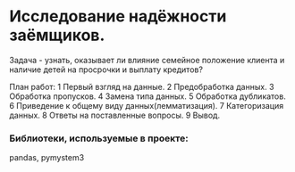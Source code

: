 # Исследование надёжности заёмщиков.

Задача - узнать, оказывает ли влияние семейное положение клиента и наличие детей на просрочки и выплату кредитов?

План работ:
1 Первый взгляд на данные.
2 Предобработка данных.
3 Обработка пропусков.
4 Замена типа данных.
5 Обработка дубликатов.
6 Приведение к общему виду данных(лемматизация).
7 Категоризация данных.
8 Ответы на поставленные вопросы.
9 Вывод.

### Библиотеки, используемые в проекте:

pandas,
pymystem3
